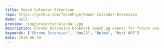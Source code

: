 ```yaml
---
title: Smash Calendar Extension
repo: https://github.com/fessehaye/Smash-Calendar-Extension
demo: null
preview: /img/projects/calendar.jpg
description: Chrome Extension bookmark smash.gg events for future use
keywords: ["Chrome Extension", "VueJS", "Bulma", "Rest API"]
date: 2018-06-30
---
```

